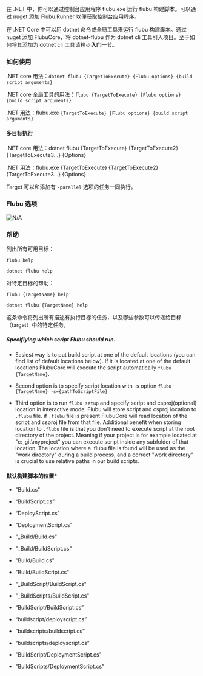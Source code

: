 在 .NET 中，你可以通过控制台应用程序 flubu.exe 运行 flubu 构建脚本。可以通过 nuget 添加 Flubu.Runner 以便获取控制台应用程序。

在 .NET Core 中可以用 dotnet 命令或全局工具来运行 flubu 构建脚本。通过 nuget 添加 FlubuCore，将 dotnet-flubu 作为 dotnet cli 工具引入项目。至于如何将其添加为 dotnet cli 工具请移步**入门**一节。

### **如何使用**

.NET core 用法：`dotnet flubu {TargetToExecute} {Flubu options} {build script arguments}`

.NET core 全局工具的用法：`flubu {TargetToExecute} {Flubu options} {build script arguments}`

.NET 用法：flubu.exe `{TargetToExecute} {Flubu options} {build script arguments}`

#### 多目标执行

.NET core 用法：dotnet flubu {TargetToExecute} {TargetToExecute2} {TargetToExecute3...} {Options}

.NET 用法：flubu.exe {TargetToExecute} {TargetToExecute2} {TargetToExecute3...} {Options}

Target 可以和添加有 `-parallel` 选项的任务一同执行。

### **Flubu 选项**

![N/A](img/FlubuHelp.png "Flubu help")

### **帮助**

列出所有可用目标：

`flubu help`

`dotnet flubu help`

对特定目标的帮助：

`flubu {TargetName} help`

`dotnet flubu {TargetName} help`

这条命令将列出所有描述有执行目标的任务，以及哪些参数可以传递给目标（target）中的特定任务。

##### Specifiying which script Flubu should run.

- Easiest way is to put build script at one of the default locations (you can find list of default locations below). If it is located at one of the default locations FlubuCore will execute the script automatically `flubu {TargetName}`. 

- Second option is to specify script location with -s option `flubu {TargetName} -s={pathToScriptFile}` 

- Third option is to run `flubu setup` and specify script and csproj(optional) location in interactive mode.
 Flubu will store script and csproj location to `.flubu` file. if `.flubu` file is present FlubuCore will read location of the script and csproj file from that file. Additional benefit when storing location to `.flubu` file is 
 that you don't need to execute script at the root directory of the project. Meaning if your project is for example located at "c:\_git\myproject" you can execute script inside any subfolder of that location. The location where a 
 .flubu file is found will be used as the "work directory" during a build process, and a correct "work directory" is crucial to use relative paths in our build scripts.

#### **默认构建脚本的位置***

- "Build.cs"

- “BuildScript.cs”

- “DeployScript.cs”

- "DeploymentScript.cs"

- "_Build/Build.cs"

- "_Build/BuildScript.cs"

- "Build/Build.cs"

- "Build/BuildScript.cs"

- "_BuildScript/BuildScript.cs"

- "_BuildScripts/BuildScript.cs"

- “BuildScript/BuildScript.cs”

- “buildscript/deployscript.cs”

- “buildscripts/buildscript.cs”

- “buildscripts/deployscript.cs”

- "BuildScript/DeploymentScript.cs"

- "BuildScripts/DeploymentScript.cs"
